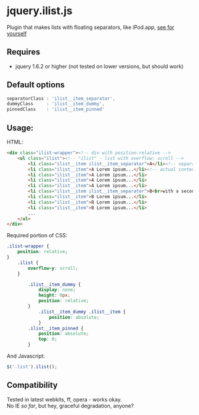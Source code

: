 jquery.ilist.js
===============

Plugin that makes lists with floating separators, like iPod.app, [see for
yourself](http://vxsx.github.com/jquery.ilist.js/)
  
Requires
--------

*  jquery 1.6.2 or higher (not tested on lower versions, but should
   work)

Default options 
----------------

``` javascript
separatorClass : 'ilist__item_separator',
dummyClass     : 'ilist__item_dummy',
pinnedClass    : 'ilist__item_pinned'
```

Usage:
------

HTML:<br>

``` html
<div class="ilist-wrapper"><!-- div with position:relative -->
    <ul class="ilist"><!-- "ilist" - list with overflow: scroll -->
        <li class="ilist__item ilist__item_separator">A</li><!-- separator -->
        <li class="ilist__item">A Lorem ipsum...</li><!-- actual content -->
        <li class="ilist__item">A Lorem ipsum...</li>
        <li class="ilist__item">A Lorem ipsum...</li>
        <li class="ilist__item">A Lorem ipsum...</li>
        <li class="ilist__item ilist__item_separator">B<br>with a second line</li>
        <li class="ilist__item">B Lorem ipsum...</li>
        <li class="ilist__item">B Lorem ipsum...</li>
        <li class="ilist__item">B Lorem ipsum...</li>
        ...
    </ul>
</div>
```

Required portion of CSS:<br>

``` css
.ilist-wrapper {
    position: relative;
}
    .ilist {
        overflow-y: scroll;
    }

        .ilist__item_dummy {
            display: none;
            height: 0px;
            position: relative;
        }
            .ilist__item_dummy .ilist__item {
                position: absolute;
            }
        .ilist__item_pinned {
            position: absolute;
            top: 0;
        }
```

And Javascript:<br>

``` javascript	
$('.list').ilist();
```

Compatibility
-------------

Tested in latest webkits, ff, opera - works okay.<br>
No IE _so far_, but hey, graceful degradation, anyone?
